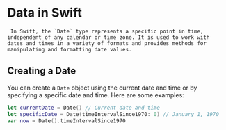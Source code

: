 # Data in Swift

     In Swift, the `Date` type represents a specific point in time, independent of any calendar or time zone. It is used to work with dates and times in a variety of formats and provides methods for manipulating and formatting date values.

## Creating a Date
You can create a `Date` object using the current date and time or by specifying a specific date and time. Here are some examples:

```swift
let currentDate = Date() // Current date and time
let specificDate = Date(timeIntervalSince1970: 0) // January 1, 1970
var now = Date().timeIntervalSince1970
```